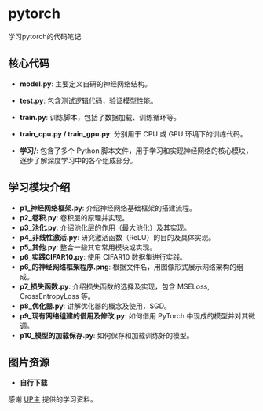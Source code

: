 # pytorch
学习pytorch的代码笔记

## 核心代码

- **model.py**: 主要定义自研的神经网络结构。
- **test.py**: 包含测试逻辑代码，验证模型性能。
- **train.py**: 训练脚本，包括了数据加载、训练循环等。
- **train_cpu.py / train_gpu.py**: 分别用于 CPU 或 GPU 环境下的训练代码。

- **学习/**: 包含了多个 Python 脚本文件，用于学习和实现神经网络的核心模块，逐步了解深度学习中的各个组成部分。

## 学习模块介绍

- **p1_神经网络框架.py**: 介绍神经网络基础框架的搭建流程。
- **p2_卷积.py**: 卷积层的原理并实现。
- **p3_池化.py**: 介绍池化层的作用（最大池化）及其实现。
- **p4_非线性激活.py**: 研究激活函数（ReLU）的目的及具体实现。
- **p5_其他.py**: 整合一些其它常用模块或实现。
- **p6_实践CIFAR10.py**: 使用 CIFAR10 数据集进行实践。
- **p6_的神经网络框架程序.png**: 根据文件名，用图像形式展示网络架构的组成。
- **p7_损失函数.py**: 介绍损失函数的选择及实现，包含 MSELoss, CrossEntropyLoss 等。
- **p8_优化器.py**: 讲解优化器的概念及使用，SGD。
- **p9_现有网络组建的借用及修改.py**: 如何借用 PyTorch 中现成的模型并对其微调。
- **p10_模型的加载保存.py**: 如何保存和加载训练好的模型。

## 图片资源

- **自行下载**

感谢 [UP主](https://www.bilibili.com/video/BV1hE411t7RN/?spm_id_from=333.1387.0.0&vd_source=de2be4b456608a62f75837dc219556bd "Bilibili视频") 提供的学习资料。



